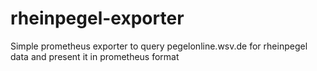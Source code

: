 # rheinpegel-exporter

Simple prometheus exporter to query pegelonline.wsv.de for rheinpegel data and present it in prometheus format
